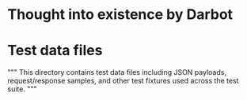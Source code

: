 # Thought into existence by Darbot
# Test data files
"""
This directory contains test data files including JSON payloads,
request/response samples, and other test fixtures used across
the test suite.
"""
